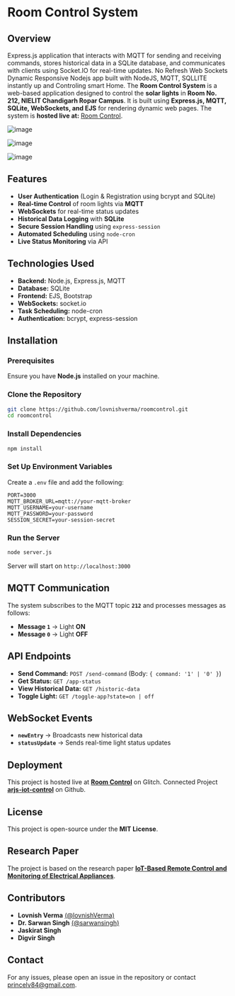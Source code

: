 # Room Control System

## Overview
Express.js application that interacts with MQTT for sending and receiving commands, stores historical data in a SQLite database, and communicates with clients using Socket.IO for real-time updates. No Refresh Web Sockets Dynamic Responsive Nodejs app built with NodeJS, MQTT, SQLLITE instantly up and Controling smart Home.
The **Room Control System** is a web-based application designed to control the **solar lights** in **Room No. 212, NIELIT Chandigarh Ropar Campus**. It is built using **Express.js, MQTT, SQLite, WebSockets, and EJS** for rendering dynamic web pages. 
The system is **hosted live at:** [Room Control](https://roomcontrol.glitch.me/).


![image](https://github.com/user-attachments/assets/8f57326f-4c63-4de8-9d38-3f43c372ed12)

![image](https://github.com/user-attachments/assets/faeb76e3-091a-49d5-a802-763dcacf2baa)

![image](https://github.com/user-attachments/assets/433e4874-f79b-4b61-82bf-d0417d490a24)


## Features
- **User Authentication** (Login & Registration using bcrypt and SQLite)
- **Real-time Control** of room lights via **MQTT**
- **WebSockets** for real-time status updates
- **Historical Data Logging** with **SQLite**
- **Secure Session Handling** using `express-session`
- **Automated Scheduling** using `node-cron`
- **Live Status Monitoring** via API

## Technologies Used
- **Backend:** Node.js, Express.js, MQTT
- **Database:** SQLite
- **Frontend:** EJS, Bootstrap
- **WebSockets:** socket.io
- **Task Scheduling:** node-cron
- **Authentication:** bcrypt, express-session

## Installation
### Prerequisites
Ensure you have **Node.js** installed on your machine.

### Clone the Repository
```bash
git clone https://github.com/lovnishverma/roomcontrol.git
cd roomcontrol
```

### Install Dependencies
```bash
npm install
```

### Set Up Environment Variables
Create a `.env` file and add the following:
```
PORT=3000
MQTT_BROKER_URL=mqtt://your-mqtt-broker
MQTT_USERNAME=your-username
MQTT_PASSWORD=your-password
SESSION_SECRET=your-session-secret
```

### Run the Server
```bash
node server.js
```
Server will start on `http://localhost:3000`

## MQTT Communication
The system subscribes to the MQTT topic **`212`** and processes messages as follows:
- **Message `1`** → Light **ON**
- **Message `0`** → Light **OFF**

## API Endpoints
- **Send Command:** `POST /send-command` (Body: `{ command: '1' | '0' }`)
- **Get Status:** `GET /app-status`
- **View Historical Data:** `GET /historic-data`
- **Toggle Light:** `GET /toggle-app?state=on | off`

## WebSocket Events
- **`newEntry`** → Broadcasts new historical data
- **`statusUpdate`** → Sends real-time light status updates

## Deployment
This project is hosted live at **[Room Control](https://roomcontrol.glitch.me/)** on Glitch.
Connected Project **[arjs-iot-control](https://github.com/lovnishverma/arjs-iot-control/blob/master/README.md)** on Github.

## License
This project is open-source under the **MIT License**.

## Research Paper
The project is based on the research paper **[IoT-Based Remote Control and Monitoring of Electrical Appliances](https://journal.nielit.edu.in/index.php/01/article/view/107)**.

## Contributors
- **Lovnish Verma** [(@lovnishVerma)](https://github.com/lovnishVerma)
- **Dr. Sarwan Singh** [(@sarwansingh)](https://github.com/sarwansingh)
- **Jaskirat Singh**
- **Digvir Singh**

## Contact
For any issues, please open an issue in the repository or contact [princelv84@gmail.com](mailto:princelv84@gmail.com).

